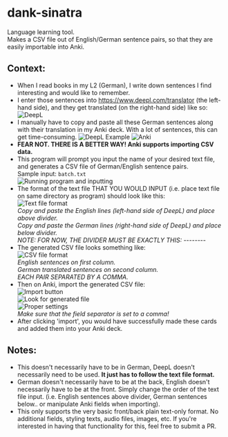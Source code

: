 # dank-sinatra
Language learning tool. \
Makes a CSV file out of English/German sentence pairs, so that they are easily importable into Anki.

## Context:
- When I read books in my L2 (German), I write down sentences I find interesting and would like to remember.
- I enter those sentences into https://www.deepl.com/translator (the left-hand side), and they get translated (on the right-hand side) like so:
![DeepL](https://imgur.com/1pxtNbH.png)
- I manually have to copy and paste all these German sentences along with their translation in my Anki deck. 
With a lot of sentences, this can get time-consuming.
![DeepL Example](https://imgur.com/xV20CKF.png) 
![Anki](https://imgur.com/RJzEKET.png)
- **FEAR NOT. THERE IS A BETTER WAY! Anki supports importing CSV data.**
- This program will prompt you input the name of your desired text file, and generates a CSV file of German/English sentence pairs. \
Sample input: `batch.txt` \
![Running program and inputting](https://imgur.com/jMGmXuL.png)
- The format of the text file THAT YOU WOULD INPUT (i.e. place text file on same directory as program) should look like this: \
![Text file format](https://imgur.com/Rc7fSL5.png) \
_Copy and paste the English lines (left-hand side of DeepL) and place above divider._ \
_Copy and paste the German lines (right-hand side of DeepL) and place below divider._ \
_NOTE: FOR NOW, THE DIVIDER MUST BE EXACTLY THIS: --------_
- The generated CSV file looks something like: \
![CSV file format](https://imgur.com/ALWnUlc.png) \
_English sentences on first column._ \
_German translated sentences on second column._ \
_EACH PAIR SEPARATED BY A COMMA._
- Then on Anki, import the generated CSV file: \
![Import button](https://imgur.com/ldFOSGJ.png) \
![Look for generated file](https://imgur.com/VxH1e6P.png) \
![Proper settings](https://imgur.com/zm6GND5.png) \
_Make sure that the field separator is set to a comma!_
- After clicking 'import', you would have successfully made these cards and added them into your Anki deck.

## Notes:
- This doesn't necessarily have to be in German, DeepL doesn't necessarily need to be used. **It just has to follow the text file format.**
- German doesn't necessarily have to be at the back, English doesn't necessarily have to be at the front. 
Simply change the order of the text file input. (i.e. English sentences above divider, German sentences below.. or manipulate Anki fields when importing).
- This only supports the very basic front/back plain text-only format. No additional fields, styling texts, audio files, images, etc. If
you're interested in having that functionality for this, feel free to submit a PR.
